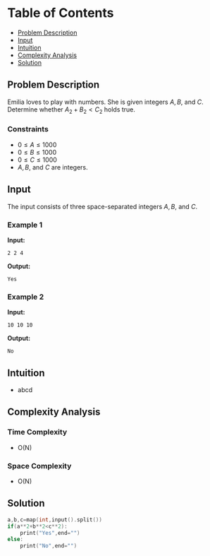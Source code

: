 # Table of Contents

- [Problem Description](#problem-description)
- [Input](#input)
- [Intuition](#intuition)
- [Complexity Analysis](#complexity-analysis)
- [Solution](#solution)

## Problem Description

Emilia loves to play with numbers. She is given integers $A, B,$ and $C$. Determine whether $A_2 + B_2 < C_2$ holds true.

### Constraints

- $0 \leq A \leq 1000$
- $0 \leq B \leq 1000$
- $0 \leq C \leq 1000$
- $A, B,$ and $C$ are integers.

## Input

The input consists of three space-separated integers $A, B,$ and $C$.

### Example 1

**Input:**

```plain
2 2 4
```

**Output:**

```plain
Yes
```

### Example 2

**Input:**

```plain
10 10 10
```

**Output:**

```plain
No
```

## Intuition

- abcd

## Complexity Analysis

### Time Complexity

- O(N)

### Space Complexity

- O(N)

## Solution

```C
a,b,c=map(int,input().split())
if(a**2+b**2<c**2):
    print("Yes",end="")
else:
    print("No",end="")
```
